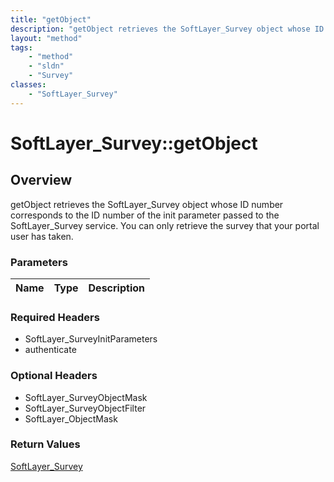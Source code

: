 ```yaml
---
title: "getObject"
description: "getObject retrieves the SoftLayer_Survey object whose ID number corresponds to the ID number of the init parameter passe... "
layout: "method"
tags:
    - "method"
    - "sldn"
    - "Survey"
classes:
    - "SoftLayer_Survey"
---
```

# SoftLayer_Survey::getObject
## Overview 
getObject retrieves the SoftLayer_Survey object whose ID number corresponds to the ID number of the init parameter passed to the SoftLayer_Survey service. You can only retrieve the survey that your portal user has taken. 

### Parameters 
|Name | Type | Description |
| --- | --- | --- |


### Required Headers
* SoftLayer_SurveyInitParameters
* authenticate

### Optional Headers
* SoftLayer_SurveyObjectMask
* SoftLayer_SurveyObjectFilter
* SoftLayer_ObjectMask

### Return Values
<a href='/reference/datatypes/SoftLayer_Survey'>SoftLayer_Survey </a>
